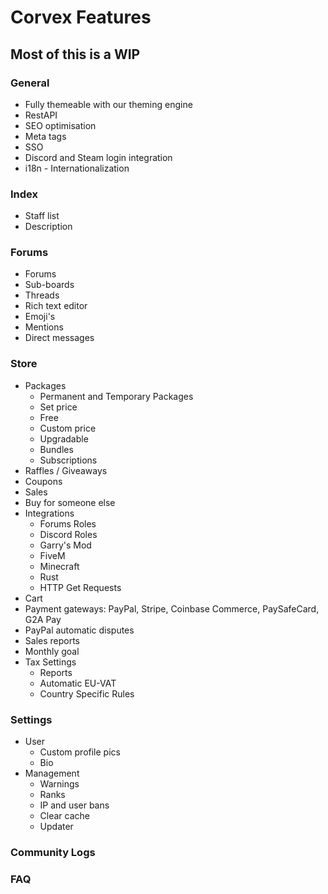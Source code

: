 # Corvex Features

## Most of this is a WIP

### General
  * Fully themeable with our theming engine
  * RestAPI
  * SEO optimisation
  * Meta tags
  * SSO
  * Discord and Steam login integration
  * i18n - Internationalization 

### Index
  * Staff list
  * Description

### Forums
  * Forums 
  * Sub-boards
  * Threads
  * Rich text editor
  * Emoji's
  * Mentions
  * Direct messages

### Store
  * Packages
    * Permanent and Temporary Packages
    * Set price
    * Free
    * Custom price
    * Upgradable
    * Bundles
    * Subscriptions
  * Raffles / Giveaways
  * Coupons
  * Sales
  * Buy for someone else
  * Integrations
    * Forums Roles
    * Discord Roles
    * Garry's Mod
    * FiveM
    * Minecraft 
    * Rust
    * HTTP Get Requests
  * Cart
  * Payment gateways: PayPal, Stripe, Coinbase Commerce, PaySafeCard, G2A Pay
  * PayPal automatic disputes
  * Sales reports
  * Monthly goal
  * Tax Settings
    * Reports
    * Automatic EU-VAT
    * Country Specific Rules
    
### Settings
  * User
    * Custom profile pics
    * Bio 
  * Management
      * Warnings
      * Ranks
      * IP and user bans
      * Clear cache
      * Updater
    
### Community Logs

### FAQ
